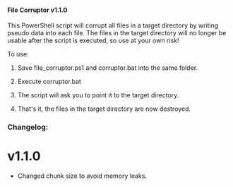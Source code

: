 #### File Corruptor v1.1.0

This PowerShell script will corrupt all files in a target directory by writing pseudo data into each file. The files in the target directory will no longer be usable after the script is executed, so use at your own risk!

To use:

1. Save file_corruptor.ps1 and corruptor.bat into the same folder.

2. Execute corruptor.bat

3. The script will ask you to point it to the target directory. 

4. That's it, the files in the target directory are now destroyed. 

### Changelog: 

# v1.1.0 
- Changed chunk size to avoid memory leaks. 
